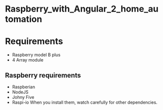 # Raspberry_with_Angular_2_home_automation

# Requirements
- Raspberry model B plus
- 4 Array module

## Raspberry requirements
- Raspberian
- NodeJS
- Johny Five
- Raspi-io 
When you install them, watch carefully for other dependencies. 
